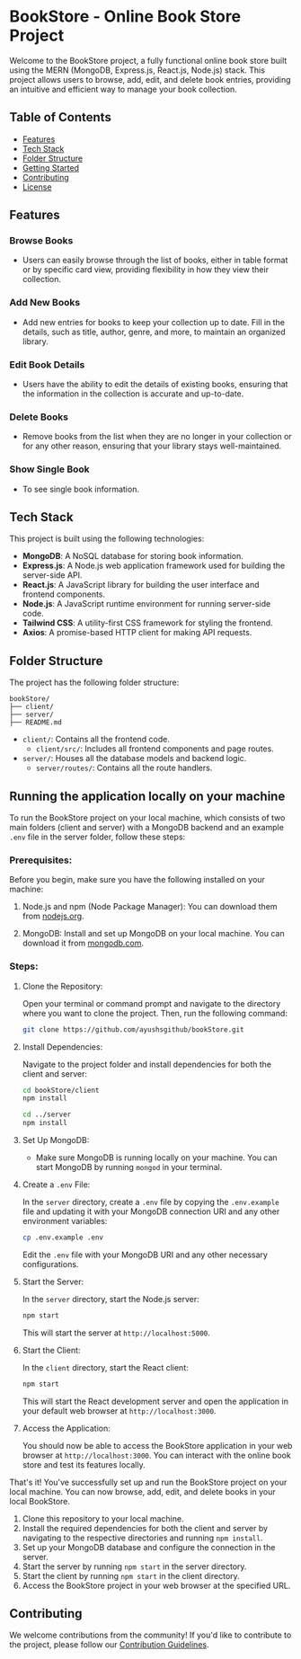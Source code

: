 # BookStore - Online Book Store Project

Welcome to the BookStore project, a fully functional online book store built using the MERN (MongoDB, Express.js, React.js, Node.js) stack. This project allows users to browse, add, edit, and delete book entries, providing an intuitive and efficient way to manage your book collection.

<!-- ![booksTable](https://github.com/ayushsgithub/bookStore/blob/main/client/public/booksTable.png?raw=true) -->


## Table of Contents
- [Features](#features)
- [Tech Stack](#tech-stack)
- [Folder Structure](#folder-structure)
- [Getting Started](#getting-started)
- [Contributing](#contributing)
- [License](#license)

## Features

### Browse Books
- Users can easily browse through the list of books, either in table format or by specific card view, providing flexibility in how they view their collection.

<!-- ![booksTable](https://github.com/ayushsgithub/bookStore/blob/main/client/public/booksCard.png?raw=true) -->

### Add New Books
- Add new entries for books to keep your collection up to date. Fill in the details, such as title, author, genre, and more, to maintain an organized library.

<!-- ![booksTable](https://github.com/ayushsgithub/bookStore/blob/main/client/public/bookCreate.png?raw=true) -->

### Edit Book Details
- Users have the ability to edit the details of existing books, ensuring that the information in the collection is accurate and up-to-date.

<!-- ![booksTable](https://github.com/ayushsgithub/bookStore/blob/main/client/public/bookEdit.png?raw=true) -->

### Delete Books
- Remove books from the list when they are no longer in your collection or for any other reason, ensuring that your library stays well-maintained.

<!-- ![booksTable](https://github.com/ayushsgithub/bookStore/blob/main/client/public/bookDelete.png?raw=true) -->

### Show Single Book
- To see single book information.

<!-- ![booksTable](https://github.com/ayushsgithub/bookStore/blob/main/client/public/bookShow.png?raw=true) -->

<!-- ![booksTable](https://github.com/ayushsgithub/bookStore/blob/main/client/public/booksCardSingle.png?raw=true) -->

## Tech Stack

This project is built using the following technologies:

- **MongoDB**: A NoSQL database for storing book information.
- **Express.js**: A Node.js web application framework used for building the server-side API.
- **React.js**: A JavaScript library for building the user interface and frontend components.
- **Node.js**: A JavaScript runtime environment for running server-side code.
- **Tailwind CSS**: A utility-first CSS framework for styling the frontend.
- **Axios**: A promise-based HTTP client for making API requests.

## Folder Structure

The project has the following folder structure:

```
bookStore/
├── client/
├── server/
├── README.md
```

- `client/`: Contains all the frontend code.
  - `client/src/`: Includes all frontend components and page routes.
- `server/`: Houses all the database models and backend logic.
  - `server/routes/`: Contains all the route handlers.




## Running the application locally on your machine

To run the BookStore project on your local machine, which consists of two main folders (client and server) with a MongoDB backend and an example `.env` file in the server folder, follow these steps:

### Prerequisites:

Before you begin, make sure you have the following installed on your machine:

1. Node.js and npm (Node Package Manager): You can download them from [nodejs.org](https://nodejs.org/).

2. MongoDB: Install and set up MongoDB on your local machine. You can download it from [mongodb.com](https://www.mongodb.com/try/download/community).

### Steps:

1. Clone the Repository:

   Open your terminal or command prompt and navigate to the directory where you want to clone the project. Then, run the following command:

   ```bash
   git clone https://github.com/ayushsgithub/bookStore.git
   ```

2. Install Dependencies:

   Navigate to the project folder and install dependencies for both the client and server:

   ```bash
   cd bookStore/client
   npm install
   ```

   ```bash
   cd ../server
   npm install
   ```

3. Set Up MongoDB:

   - Make sure MongoDB is running locally on your machine. You can start MongoDB by running `mongod` in your terminal.

4. Create a `.env` File:

   In the `server` directory, create a `.env` file by copying the `.env.example` file and updating it with your MongoDB connection URI and any other environment variables:

   ```bash
   cp .env.example .env
   ```

   Edit the `.env` file with your MongoDB URI and any other necessary configurations.

5. Start the Server:

   In the `server` directory, start the Node.js server:

   ```bash
   npm start
   ```

   This will start the server at `http://localhost:5000`.

6. Start the Client:

   In the `client` directory, start the React client:

   ```bash
   npm start
   ```

   This will start the React development server and open the application in your default web browser at `http://localhost:3000`.

7. Access the Application:

   You should now be able to access the BookStore application in your web browser at `http://localhost:3000`. You can interact with the online book store and test its features locally.

That's it! You've successfully set up and run the BookStore project on your local machine. You can now browse, add, edit, and delete books in your local BookStore.

1. Clone this repository to your local machine.
2. Install the required dependencies for both the client and server by navigating to the respective directories and running `npm install`.
3. Set up your MongoDB database and configure the connection in the server.
4. Start the server by running `npm start` in the server directory.
5. Start the client by running `npm start` in the client directory.
6. Access the BookStore project in your web browser at the specified URL.

## Contributing

We welcome contributions from the community! If you'd like to contribute to the project, please follow our [Contribution Guidelines](CONTRIBUTING.md).
